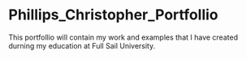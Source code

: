 # Phillips_Christopher_Portfollio
This portfollio will contain my work and examples that I have created durning my education at Full Sail University.
